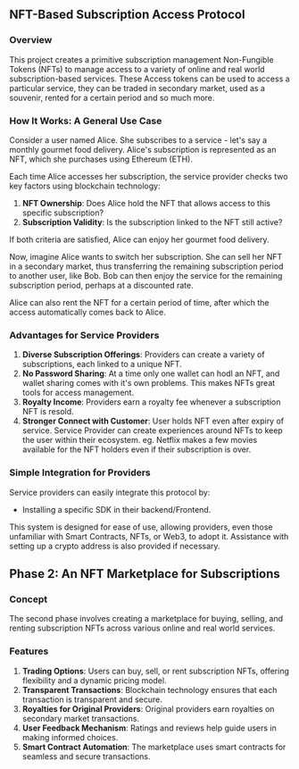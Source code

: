 ## NFT-Based Subscription Access Protocol

### Overview

This project creates a primitive subscription management Non-Fungible Tokens (NFTs) to manage access to a variety of online and real world subscription-based services. These Access tokens can be used to access a particular service, they can be traded in secondary market, used as a souvenir, rented for a certain period and so much more.

### How It Works: A General Use Case

Consider a user named Alice. She subscribes to a service - let's say a monthly gourmet food delivery. Alice's subscription is represented as an NFT, which she purchases using Ethereum (ETH).

Each time Alice accesses her subscription, the service provider checks two key factors using blockchain technology:

1. **NFT Ownership**: Does Alice hold the NFT that allows access to this specific subscription?
2. **Subscription Validity**: Is the subscription linked to the NFT still active?

If both criteria are satisfied, Alice can enjoy her gourmet food delivery.

Now, imagine Alice wants to switch her subscription. She can sell her NFT in a secondary market, thus transferring the remaining subscription period to another user, like Bob. Bob can then enjoy the service for the remaining subscription period, perhaps at a discounted rate.

Alice can also rent the NFT for a certain period of time, after which the access automatically comes back to Alice.

### Advantages for Service Providers

1. **Diverse Subscription Offerings**: Providers can create a variety of subscriptions, each linked to a unique NFT.
2. **No Password Sharing**: At a time only one wallet can hodl an NFT, and wallet sharing comes with it's own problems. This makes NFTs great tools for access management.
3. **Royalty Income**: Providers earn a royalty fee whenever a subscription NFT is resold.
4. **Stronger Connect with Customer**: User holds NFT even after expiry of service. Service Provider can create experiences around NFTs to keep the user within their ecosystem. eg. Netflix makes a few movies available for the NFT holders even if their subscription is over.

### Simple Integration for Providers

Service providers can easily integrate this protocol by:

- Installing a specific SDK in their backend/Frontend.

This system is designed for ease of use, allowing providers, even those unfamiliar with Smart Contracts, NFTs, or Web3, to adopt it. Assistance with setting up a crypto address is also provided if necessary.

## Phase 2: An NFT Marketplace for Subscriptions

### Concept

The second phase involves creating a marketplace for buying, selling, and renting subscription NFTs across various online and real world services.

### Features

1. **Trading Options**: Users can buy, sell, or rent subscription NFTs, offering flexibility and a dynamic pricing model.
2. **Transparent Transactions**: Blockchain technology ensures that each transaction is transparent and secure.
3. **Royalties for Original Providers**: Original providers earn royalties on secondary market transactions.
4. **User Feedback Mechanism**: Ratings and reviews help guide users in making informed choices.
5. **Smart Contract Automation**: The marketplace uses smart contracts for seamless and secure transactions.
